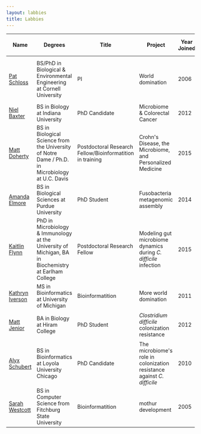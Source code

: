 ```yaml
---
layout: labbies
title: Labbies
---
```


Name | Degrees | Title |  Project | Year Joined | Something unique about you | Picture
------------|-------------|-----------|------------|------|-------------------|-----------
[Pat Schloss](https://pschloss.github.io) | BS/PhD in Biological & Environmental Engineering at Cornell University | PI | World domination | 2006 | I have a farm with sheep, cows, chickens, pigs, and 7 kids | <img src="/assets/img/schloss.jpg" style="width: 400px;"/>
[Niel Baxter](https://nbaxter13.github.io) | BS in Biology at Indiana University | PhD Candidate | Microbiome & Colorectal Cancer | 2012 | 20% effort, 80% efficiency. | <img src="/assets/img/baxter.jpg" style="width: 400px;"/>
[Matt Doherty](https://twitter.com/drmkdphd) | BS in Biological Science from the University of Notre Dame / Ph.D. in Microbiology at U.C. Davis| Postdoctoral Research Fellow/Bioinformatition in training | Crohn's Disease, the Microbiome, and Personalized Medicine | 2015 | I'm on twitter | <img src="https://pbs.twimg.com/profile_images/463395426184331264/NIzGdmry.jpeg" style="width: 400px;"/>
[Amanda Elmore](https://agelmore.github.io) | BS in Biological Sciences at Purdue University | PhD Student | Fusobacteria metagenomic assembly | 2014 | 2016 Olympic rowing hopeful | <img src="/assets/img/elmore.jpg" style="width: 400px;"/>  
[Kaitlin Flynn](https://github.com/foxfoxfox) | PhD in Microbiology & Immunology at the University of Michigan, BA in Biochemistry at Earlham College | Postdoctoral Research Fellow | Modeling gut microbiome dynamics during *C. difficile* infection | 2015 | I played tuba in high school | <img src="https://pbs.twimg.com/profile_images/435168426567294976/EGf_CMMh.jpeg" style="width: 400px;"/>
[Kathryn Iverson](https://kdiverson.github.io) | MS in Bioinformatics at University of Michigan | Bioinformatition | More world domination | 2011 | I don't have an attached acl | <img src="/assets/img/human_computer.jpg" style="width: 400px;"/>
[Matt Jenior](https://mjenior.github.io) | BA in Biology at Hiram College | PhD Student | *Clostridium difficile* colonization resistance | 2012 | No items, Fox only, Final Destination. | <img src="/assets/img/jenior.jpg" style="width: 400px;"/>
[Alyx Schubert](https://alyxwithay.github.io) | BS in Bioinformatics at Loyola University Chicago | PhD Candidate | The microbiome's role in colonization resistance against *C. difficile* | 2010 | My name is cool. | <img src="/assets/img/schubert.jpg" style="width: 400px;"/>
[Sarah Westcott](https://mothur.org) | BS in Computer Science from Fitchburg State University | Bioinformatition | mothur development | 2005 | | <img src="/assets/img/westcott.jpg" style="width: 400px;"/>
